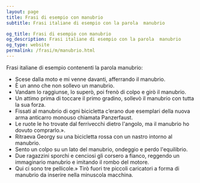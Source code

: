 ```yaml
---
layout: page
title: Frasi di esempio con manubrio 
subtitle: Frasi italiane di esempio con la parola  manubrio

og_title: Frasi di esempio con manubrio 
og_description: Frasi italiane di esempio con la parola  manubrio
og_type: website
permalink: /frasi/m/manubrio.html
---
```


Frasi italiane di esempio contenenti la parola manubrio:


- Scese dalla moto e mi venne davanti, afferrando il manubrio.
- È un anno che non sollevo un manubrio.
- Vandam lo raggiunse, lo superò, poi frenò di colpo e girò il manubrio.
- Un attimo prima di toccare il primo gradino, sollevò il manubrio con tutta la sua forza.
- Fissati al manubrio di ogni bicicletta c’erano due esemplari della nuova arma anticarro monouso chiamata Panzerfaust.
- Le ruote le ho trovate dal ferrivecchi dietro l'angolo, ma il manubrio ho dovuto comprarlo.».
- Ritraeva Georgy su una bicicletta rossa con un nastro intorno al manubrio.
- Sento un colpo su un lato del manubrio, ondeggio e perdo l'equilibrio.
- Due ragazzini sporchi e cenciosi gli corsero a fianco, reggendo un immaginario manubrio e imitando il rombo del motore.
- Qui ci sono tre pellicole.» Tirò fuori tre piccoli caricatori a forma di manubrio da inserire nella minuscola macchina.

